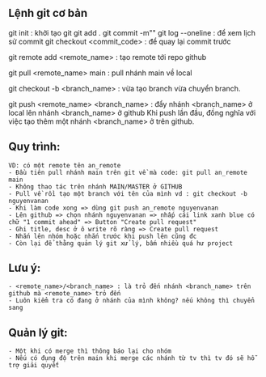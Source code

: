 ## Lệnh git cơ bản
git init : khởi tạo git
git add .
git commit -m"<msg>"
git log --oneline : để xem lịch sử commit
git checkout <commit_code> : để quay lại commit trước

git remote add <remote_name> <url> : tạo remote tới repo github

git pull <remote_name> main : pull nhánh main về local

git checkout -b <branch_name> : vừa tạo branch vừa chuyển branch.



git push <remote_name> <branch_name> : 
	đẩy nhánh <branch_name> ở local lên nhánh <branch_name> ở github
	Khi push lần đầu, đồng nghĩa với việc tạo thêm một nhánh <branch_name> ở trên github.


## Quy trình: 
	VD: có một remote tên an_remote
	- Đầu tiên pull nhánh main trên git về mà code: git pull an_remote main
	- Không thao tác trên nhánh MAIN/MASTER ở GITHUB
	- Pull về rồi tạo một branch với tên của mình vd : git checkout -b nguyenvanan
	- Khi làm code xong => dùng git push an_remote nguyenvanan
	- Lên github => chọn nhánh nguyenvanan => nhấp cái link xanh blue có chữ "1 commit ahead" => Button "Create pull request"
	- Ghi title, desc ở ô write rõ ràng => Create pull request
	- Nhắn lên nhóm hoặc nhắn trước khi push lên cũng đc
	- Còn lại để thằng quản lý git xử lý, bấm nhiều quá hư project

## Lưu ý:
	- <remote_name>/<branch_name> : là trỏ đến nhánh <branch_name> trên github mà <remote_name> trỏ đến
	- Luôn kiểm tra có đang ở nhánh của mình không? nếu không thì chuyển sang

## Quản lý git:
	- Một khi có merge thì thông báo lại cho nhóm
	- Nếu có đụng độ trên main khi merge các nhánh từ tv thì tv đó sẽ hỗ trợ giải quyết

